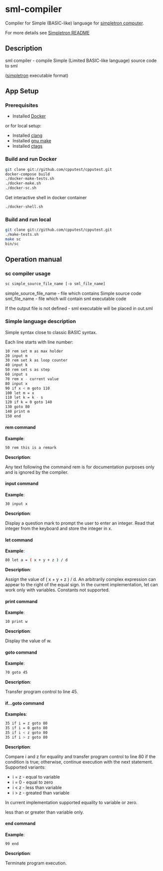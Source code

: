 # sml-compiler

Compiler for Simple (BASIC-like) language for [simpletron computer](https://github.com/medvecky/simpletron).

For more details see [Simpletron README](https://github.com/medvecky/simpletron/blob/main/README.md)

## Description 

sml compiler - compile Simple (Limited BASIC-like language) source code to sml 

([simpletron](https://github.com/medvecky/simpletron) executable format)

## App Setup

### Prerequisites

* Installed [Docker](https://www.docker.com/)

or for local setup:
* Installed [clang](https://clang.llvm.org/)
* Installed [gnu make](https://www.gnu.org/software/make/)
* Installed [ctags](https://github.com/universal-ctags/ctags)

### Build and run Docker

```bash
git clone git://github.com/cpputest/cpputest.git
docker-compose build
./docker-make-tests.sh
./docker-make.sh
./docker-sc.sh
```

Get interactive shell in docker container
```bash
./docker-shell.sh
```

### Build and run local

```bash
git clone git://github.com/cpputest/cpputest.git
./make-tests.sh
make sc
bin/sc
```
## Operation manual

### sc compiler usage

```bash
sc simple_source_file_name [-o sml_file_name]
```

simple_source_file_name - file which contains Simple source code
sml_file_name - file which will contain sml executable code

If the output file is not defined - sml executable will be placed in out.sml

### Simple language description

Simple syntax close to classic BASIC syntax.

Each line starts with line number:
```bash
10 rem set m as max holder
20 input m
30 rem set k as loop counter
40 input k
50 rem set s as step
60 input s
70 rem x - current value
80 input x
90 if x < m goto 110
100 let m = x
110 let k = k - s
120 if k = 0 goto 140
130 goto 80
140 print m
150 end
```

#### rem command

**Example**:
```bash
50 rem this is a remark
```
**Description**:

Any text following the command rem is for documentation purposes only and is
ignored by the compiler.

#### input command

**Example**:
```bash
30 input x
```
**Description**:

Display a question mark to prompt the user to enter an integer. Read that integer
from the keyboard and store the integer in x.

#### let command

**Example**:
```bash
80 let a = ( x + y + z ) / d
```

**Description**:

Assign the value of ( x + y + z ) / d. An arbitrarily complex expression can appear
to the right of the equal sign.
In the current implementation, let can work only with variables. Constants not supported.

#### print command

**Example**:
```bash
10 print w
```

**Description**:

Display the value of w.

#### goto command

**Example**:
```bash
70 goto 45
```

**Description**:

Transfer program control to line 45.

#### if...goto command

**Examples**:
```bash
35 if i = z goto 80
35 if i = 0 goto 80
35 if i < z goto 80
35 if i > z goto 80
```

**Description**:

Compare i and z for equality and transfer program control to line 80 if the condition is true; otherwise, continue execution with the next statement.
Supported variants:
 * i = z - equal to variable
 * i = 0 - equal to zero
 * i < z - less than variable
 * i > z - greated than variable

 In current implementation supported equality to variable or zero.

 less than or greater than variable only.

#### end command

**Example**:
```bash
99 end
```

**Description**:

Terminate program execution.

